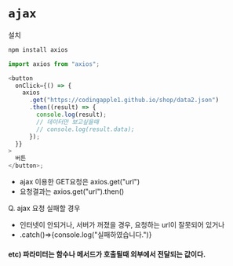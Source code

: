 # `ajax`

설치

```js
npm install axios
```

```js
import axios from "axios";

<button
  onClick={() => {
    axios
      .get("https://codingapple1.github.io/shop/data2.json")
      .then((result) => {
        console.log(result);
        // 데이터만 보고싶을때
        // console.log(result.data);
      });
  }}
>
  버튼
</button>;
```

- ajax 이용한 GET요청은 axios.get("url")
- 요청결과는 axios.get("url").then()

Q. ajax 요청 실패할 경우

- 인터넷이 안되거나, 서버가 꺼졌을 경우, 요청하는 url이 잘못되어 있거나
- .catch()=>{console.log("실패하였습니다.")}

#### etc) 파라미터는 함수나 메서드가 호출될때 외부에서 전달되는 값이다.
